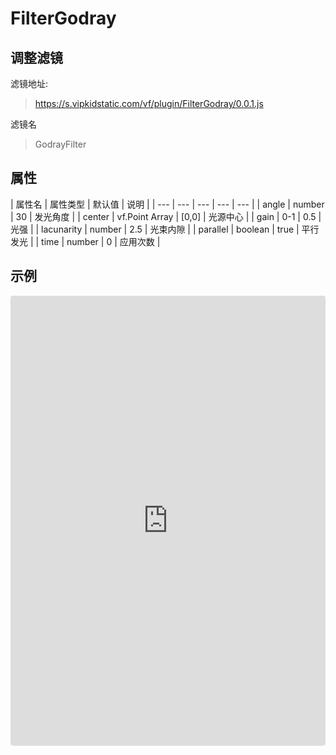 # FilterGodray

## 调整滤镜
滤镜地址:
> https://s.vipkidstatic.com/vf/plugin/FilterGodray/0.0.1.js

滤镜名
> GodrayFilter 

## 属性

| 属性名 | 属性类型 | 默认值 | 说明 |
| --- | --- | --- | --- | --- |
| angle | number | 30 | 发光角度 |
| center | vf.Point Array | [0,0] | 光源中心 |
| gain | 0-1 | 0.5 | 光强 |
| lacunarity | number | 2.5 | 光束内隙 |
| parallel | boolean | true | 平行发光 |
| time | number | 0 | 应用次数 |

## 示例

<iframe
     src="https://codesandbox.io/embed/godrayfilter-2l8e5?fontsize=14&hidenavigation=1&module=%2Fsrc%2Fcomponents.ts&theme=dark"
     style="width:100%; height:720px; border:0; border-radius: 4px; overflow:hidden;"
     title="GodrayFilter"
     allow="accelerometer; ambient-light-sensor; camera; encrypted-media; geolocation; gyroscope; hid; microphone; midi; payment; usb; vr"
     sandbox="allow-forms allow-modals allow-popups allow-presentation allow-same-origin allow-scripts"
   ></iframe>